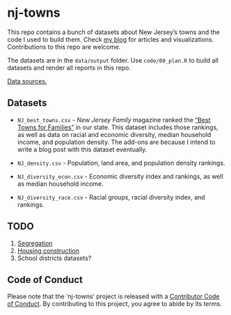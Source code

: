 
<!-- README.md is generated from README.Rmd. Please edit that file -->

# nj-towns

This repo contains a bunch of datasets about New Jersey’s towns and the
code I used to build them. Check [my blog](https://everetr.github.io/)
for articles and visualizations. Contributions to this repo are welcome.

The datasets are in the `data/output` folder. Use `code/00_plan.R` to
build all datasets and render all reports in this repo.

[Data sources.](data/data_sources.md)

<!-- [Methodology.](reports/Methodology.md) -->

## Datasets

  - `NJ_best_towns.csv` - *New Jersey Family* magazine ranked the [“Best
    Towns for
    Families”](https://www.njfamily.com/new-jerseys-best-towns-for-families-the-list-2019/)
    in our state. This dataset includes those rankings, as well as data
    on racial and economic diversity, median household income, and
    population density. The add-ons are because I intend to write a blog
    post with this dataset eventually.

  - `NJ_density.csv` - Population, land area, and population density
    rankings.

  - `NJ_diversity_econ.csv` - Economic diversity index and rankings, as
    well as median household income.

  - `NJ_diversity_race.csv` - Racial groups, racial diversity index, and
    rankings.

## TODO

1.  [Segregation](https://fivethirtyeight.com/features/the-most-diverse-cities-are-often-the-most-segregated/)
2.  [Housing
    construction](https://www.census.gov/econ/construction.html)
3.  School districts datasets?

## Code of Conduct

Please note that the ‘nj-towns’ project is released with a [Contributor
Code of Conduct](CODE_OF_CONDUCT.md). By contributing to this project,
you agree to abide by its terms.
